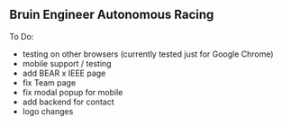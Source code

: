 ## Bruin Engineer Autonomous Racing

To Do:
- testing on other browsers (currently tested just for Google Chrome)
- mobile support / testing 
- add BEAR x IEEE page
- fix Team page
- fix modal popup for mobile
- add backend for contact
- logo changes
